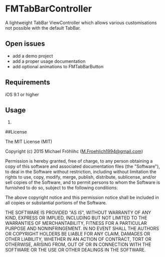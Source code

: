 # FMTabBarController
A lightweight TabBar ViewController which allows various customisations not possible with the default TabBar.

## Open issues

* add a demo project
* add a proper usage documentation
* add optional animations to FMTabBarButton

## Requirements

iOS 9.1 or higher

## Usage
 1. 

##License 

The MIT License (MIT)

Copyright (c) 2015 Michael Fröhlihc (M.Froehlich1994@gmail.com)

Permission is hereby granted, free of charge, to any person obtaining a copy
of this software and associated documentation files (the "Software"), to deal
in the Software without restriction, including without limitation the rights
to use, copy, modify, merge, publish, distribute, sublicense, and/or sell
copies of the Software, and to permit persons to whom the Software is
furnished to do so, subject to the following conditions:

The above copyright notice and this permission notice shall be included in all
copies or substantial portions of the Software.

THE SOFTWARE IS PROVIDED "AS IS", WITHOUT WARRANTY OF ANY KIND, EXPRESS OR
IMPLIED, INCLUDING BUT NOT LIMITED TO THE WARRANTIES OF MERCHANTABILITY,
FITNESS FOR A PARTICULAR PURPOSE AND NONINFRINGEMENT. IN NO EVENT SHALL THE
AUTHORS OR COPYRIGHT HOLDERS BE LIABLE FOR ANY CLAIM, DAMAGES OR OTHER
LIABILITY, WHETHER IN AN ACTION OF CONTRACT, TORT OR OTHERWISE, ARISING FROM,
OUT OF OR IN CONNECTION WITH THE SOFTWARE OR THE USE OR OTHER DEALINGS IN THE
SOFTWARE.